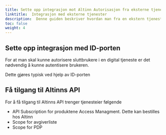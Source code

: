 ```yaml
---
title: Sette opp integrasjon mot Altinn Autorisasjon fra eksterne tjenester
linktitle:  Integrasjon med eksterne tjenester
description:  Denne guiden beskriver hvordan man fra en ekstern tjeneste kan integrere seg mot Altinn Autorisasjon
toc: false
weight: 4
---
```





## Sette opp integrasjon med ID-porten 

For at man skal kunne autorisere sluttbrukere i en digital tjeneste er det nødvendig å kunne autentisere brukeren.

Dette gjøres typisk ved hjelp av ID-porten



## Få tilgang til Altinns API

For å få tilgang til Altinns API trenger tjenesteier følgende

- API Subscription for produktene Access Managment. Dette kan bestilles hos Altinn
- Scope for avgiverliste
- Scope for PDP
